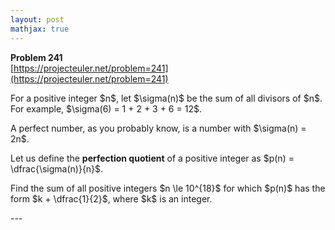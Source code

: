 ```yaml
---
layout: post
mathjax: true
---
```

**Problem 241**  
[https://projecteuler.net/problem=241](https://projecteuler.net/problem=241)

<p>For a positive integer $n$, let $\sigma(n)$ be the sum of all divisors of $n$. For example, $\sigma(6) = 1 + 2 + 3 + 6 = 12$.</p>

<p>A perfect number, as you probably know, is a number with $\sigma(n) = 2n$.</p>

<p>Let us define the <b>perfection quotient</b> of a positive integer as $p(n) = \dfrac{\sigma(n)}{n}$.</p>

<p>Find the sum of all positive integers $n \le 10^{18}$ for which $p(n)$ has the form $k + \dfrac{1}{2}$, where $k$ is an integer.</p>
---
